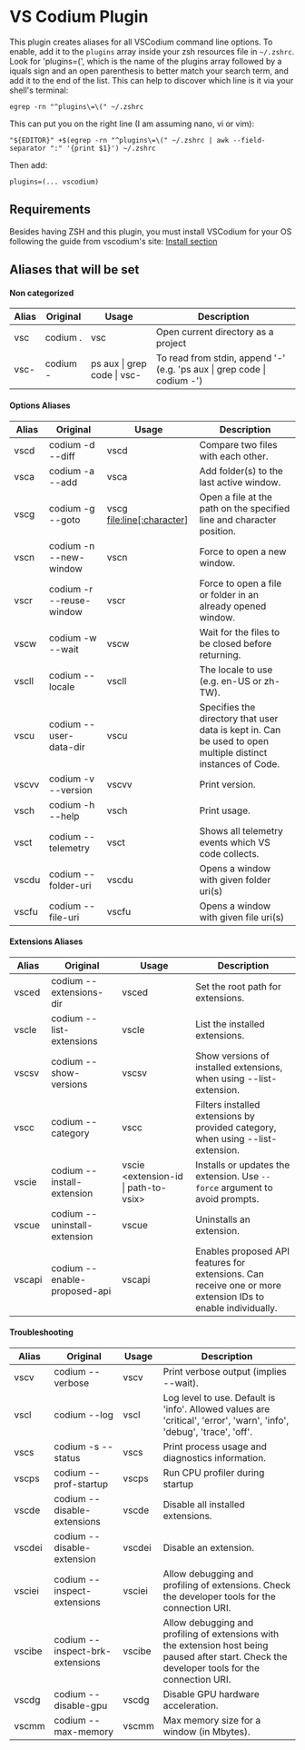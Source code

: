 # VS Codium Plugin

This plugin creates aliases for all VSCodium command line options.
To enable, add it to the `plugins` array inside your zsh resources file in `~/.zshrc`.
Look for 'plugins=(', which is the name of the plugins array followed by a iquals sign and an open parenthesis to better match your search term, and add it to the end of the list. This can help to discover which line is it via your shell's terminal:

```
egrep -rn "^plugins\=\(" ~/.zshrc
```
This can put you on the right line (I am assuming nano, vi or vim):
```
"${EDITOR}" +$(egrep -rn "^plugins\=\(" ~/.zshrc | awk --field-separator ":" '{print $1}') ~/.zshrc
```
Then add:
```
plugins=(... vscodium)
```

## Requirements
Besides having ZSH and this plugin, you must install VSCodium for your OS following the guide from vscodium's site:
[Install section](https://vscodium.com/#install)

## Aliases that will be set
#### Non categorized
| Alias  | Original         | Usage | Description |
| -----  | ---------------- | ----- | ------------|
| vsc    | codium .  | vsc | Open current directory as a project  |
| vsc-   | codium -  | ps aux \| grep code \| vsc- | To read from stdin, append '-' (e.g. 'ps aux \| grep code \| codium -')  |

#### Options Aliases

| Alias | Original                  | Usage | Description |
| ----- | ------------------------- | ----- | ------------|
| vscd  | codium -d --diff          | vscd <file> <file> | Compare two files with each other. |
| vsca  | codium -a --add           | vsca <folder> | Add folder(s) to the last active window. |
| vscg  | codium -g --goto          | vscg <file:line[:character]> | Open a file at the path on the specified line and character position. |
| vscn  | codium -n --new-window    | vscn  | Force to open a new window. |
| vscr  | codium -r --reuse-window  | vscr  | Force to open a file or folder in an already opened window. |
| vscw  | codium -w --wait          | vscw  | Wait for the files to be closed before returning. |
| vscll | codium --locale           | vscll <locale> | The locale to use (e.g. en-US or zh-TW). |
| vscu  | codium --user-data-dir    | vscu <dir> | Specifies the directory that user data is kept in. Can be used to open multiple distinct instances of Code. |
| vscvv | codium -v --version       | vscvv | Print version. |
| vsch  | codium -h --help          | vsch  | Print usage. |
| vsct  | codium --telemetry        | vsct  | Shows all telemetry events which VS code collects. |
| vscdu | codium --folder-uri       | vscdu<uri> | Opens a window with given folder uri(s) |
| vscfu | codium --file-uri         | vscfu<uri> | Opens a window with given file uri(s) |

#### Extensions Aliases
| Alias | Original                  | Usage | Description |
| ----- | ------------------------- | ----- | ------------|
| vsced  | codium --extensions-dir <dir>  | vsced  <dir> | Set the root path for extensions. |
| vscle  | codium --list-extensions       | vscle  | List the installed extensions. |
| vscsv  | codium --show-versions         | vscsv  | Show versions of installed extensions, when using --list-extension. |
| vscc   | codium --category              | vscc   | Filters installed extensions by provided category, when using --list-extension. |
| vscie  | codium --install-extension     | vscie <extension-id \| path-to-vsix> | Installs or updates the extension. Use `--force` argument to avoid prompts. |
| vscue  | codium --uninstall-extension   | vscue  <extension-id> | Uninstalls an extension. |
| vscapi | codium --enable-proposed-api   | vscapi <extension-id> | Enables proposed API features for extensions. Can receive one or more extension IDs to enable individually. |

#### Troubleshooting
| Alias | Original                  | Usage | Description |
| ----- | ------------------------- | ----- | ------------|
| vscv    | codium --verbose                          | vscv  | Print verbose output (implies --wait). |
| vscl    | codium --log                              | vscl <level>  | Log level to use. Default is 'info'. Allowed values are 'critical', 'error', 'warn', 'info', 'debug', 'trace', 'off'. |
| vscs    | codium -s --status                        | vscs  | Print process usage and diagnostics information. |
| vscps   | codium --prof-startup                     | vscps  | Run CPU profiler during startup |
| vscde   | codium --disable-extensions               | vscde  | Disable all installed extensions. |
| vscdei  | codium --disable-extension                | vscdei <extension-id> | Disable an extension. |
| vsciei  | codium --inspect-extensions               | vsciei <port> | Allow debugging and profiling of extensions. Check the developer tools for the connection URI. |
| vscibe  | codium --inspect-brk-extensions           | vscibe <port> | Allow debugging and profiling of extensions with the extension host being paused after start. Check the developer tools for the connection URI. |
| vscdg   | codium --disable-gpu                      | vscdg | Disable GPU hardware acceleration. |
| vscmm   | codium --max-memory                       | vscmm | Max memory size for a window (in Mbytes). |
